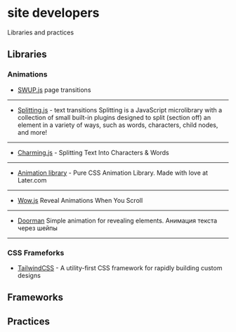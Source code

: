 # site developers
Libraries and practices 

## Libraries

### Animations
* [SWUP.js](https://swup.js.org/getting-started)
page transitions
---
*  [Splitting.js](https://splitting.js.org/) - text transitions
Splitting is a JavaScript microlibrary with a collection of small built-in plugins designed to split (section off) an element in a variety of ways, such as words, characters, child nodes, and more!
---
* [Charming.js](https://waelyasmina.com/charming-js-splitting-text-into-characters-words/) - Splitting Text Into Characters & Words
---
* [Animation library](http://animation.kaustubhmenon.com/) - Pure CSS Animation Library. Made with love at Later.com

---
*  [Wow.js](https://wowjs.uk)
Reveal Animations When You Scroll
---
*  [Doorman](http://git.blivesta.com/doorman/)
Simple animation for revealing elements. Анимация текста через шейпы
---

### CSS Frameforks
*  [TailwindCSS](https://tailwindcss.com) - A utility-first CSS framework for rapidly building custom designs

## Frameworks

## Practices 


